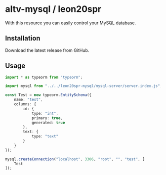 # altv-mysql / leon20spr

With this resource you can easily control your MySQL database.

## Installation

Download the latest release from GitHub.

## Usage

```ts
import * as typeorm from "typeorm";

import mysql from "../../leon20spr-mysql/mysql-server/server.index.js";

const Test = new typeorm.EntitySchema({
    name: "test",
    columns: {
        id: {
            type: "int",
            primary: true,
            generated: true
        },
        text: {
            type: "text"
        }
    }
});

mysql.createConnection("localhost", 3306, "root", "", "test", [
    Test
]);
```